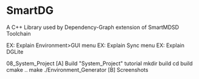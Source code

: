 # SmartDG
A C++ Library used by Dependency-Graph extension of SmartMDSD Toolchain

EX: Explain Environment>GUI menu
EX: Explain Sync menu
EX: Explain DGLite

08_System_Project
[A] Build "System_Project" tutorial
mkdir build
cd build
cmake ..
make
./Environment_Generator
[B] Screenshots